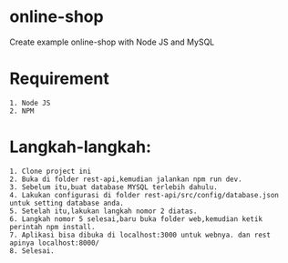 # online-shop
Create example online-shop with Node JS and MySQL

# Requirement
    1. Node JS
    2. NPM

# Langkah-langkah:
    1. Clone project ini
    2. Buka di folder rest-api,kemudian jalankan npm run dev.
    3. Sebelum itu,buat database MYSQL terlebih dahulu.
    4. Lakukan configurasi di folder rest-api/src/config/database.json untuk setting database anda.
    5. Setelah itu,lakukan langkah nomor 2 diatas.
    6. Langkah nomor 5 selesai,baru buka folder web,kemudian ketik perintah npm install.
    7. Aplikasi bisa dibuka di localhost:3000 untuk webnya. dan rest apinya localhost:8000/
    8. Selesai.
